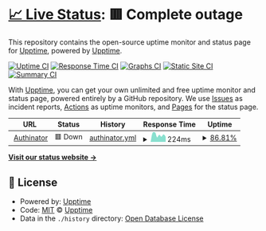 # [📈 Live Status](https://upptime.github.io/upptime): <!--live status--> **🟥 Complete outage**

This repository contains the open-source uptime monitor and status page for [Upptime](https://upptime.js.org), powered by [Upptime](https://github.com/upptime/upptime).

[![Uptime CI](https://github.com/nickadam/status/workflows/Uptime%20CI/badge.svg)](https://github.com/nickadam/status/actions?query=workflow%3A%22Uptime+CI%22)
[![Response Time CI](https://github.com/nickadam/status/workflows/Response%20Time%20CI/badge.svg)](https://github.com/nickadam/status/actions?query=workflow%3A%22Response+Time+CI%22)
[![Graphs CI](https://github.com/nickadam/status/workflows/Graphs%20CI/badge.svg)](https://github.com/nickadam/status/actions?query=workflow%3A%22Graphs+CI%22)
[![Static Site CI](https://github.com/nickadam/status/workflows/Static%20Site%20CI/badge.svg)](https://github.com/nickadam/status/actions?query=workflow%3A%22Static+Site+CI%22)
[![Summary CI](https://github.com/nickadam/status/workflows/Summary%20CI/badge.svg)](https://github.com/nickadam/status/actions?query=workflow%3A%22Summary+CI%22)

With [Upptime](https://upptime.js.org), you can get your own unlimited and free uptime monitor and status page, powered entirely by a GitHub repository. We use [Issues](https://github.com/upptime/upptime/issues) as incident reports, [Actions](https://github.com/nickadam/status/actions) as uptime monitors, and [Pages](https://upptime.github.io/upptime) for the status page.

<!--start: status pages-->
<!-- This summary is generated by Upptime (https://github.com/upptime/upptime) -->
<!-- Do not edit this manually, your changes will be overwritten -->
<!-- prettier-ignore -->
| URL | Status | History | Response Time | Uptime |
| --- | ------ | ------- | ------------- | ------ |
| <img alt="" src="https://icons.duckduckgo.com/ip3/www.authinator.com.ico" height="13"> [Authinator](https://www.authinator.com) | 🟥 Down | [authinator.yml](https://github.com/nickadam/status/commits/HEAD/history/authinator.yml) | <details><summary><img alt="Response time graph" src="./graphs/authinator/response-time-week.png" height="20"> 224ms</summary><br><a href="https://nickadam.github.io/status/history/authinator"><img alt="Response time 250" src="https://img.shields.io/endpoint?url=https%3A%2F%2Fraw.githubusercontent.com%2Fnickadam%2Fstatus%2FHEAD%2Fapi%2Fauthinator%2Fresponse-time.json"></a><br><a href="https://nickadam.github.io/status/history/authinator"><img alt="24-hour response time 223" src="https://img.shields.io/endpoint?url=https%3A%2F%2Fraw.githubusercontent.com%2Fnickadam%2Fstatus%2FHEAD%2Fapi%2Fauthinator%2Fresponse-time-day.json"></a><br><a href="https://nickadam.github.io/status/history/authinator"><img alt="7-day response time 224" src="https://img.shields.io/endpoint?url=https%3A%2F%2Fraw.githubusercontent.com%2Fnickadam%2Fstatus%2FHEAD%2Fapi%2Fauthinator%2Fresponse-time-week.json"></a><br><a href="https://nickadam.github.io/status/history/authinator"><img alt="30-day response time 283" src="https://img.shields.io/endpoint?url=https%3A%2F%2Fraw.githubusercontent.com%2Fnickadam%2Fstatus%2FHEAD%2Fapi%2Fauthinator%2Fresponse-time-month.json"></a><br><a href="https://nickadam.github.io/status/history/authinator"><img alt="1-year response time 250" src="https://img.shields.io/endpoint?url=https%3A%2F%2Fraw.githubusercontent.com%2Fnickadam%2Fstatus%2FHEAD%2Fapi%2Fauthinator%2Fresponse-time-year.json"></a></details> | <details><summary><a href="https://nickadam.github.io/status/history/authinator">86.81%</a></summary><a href="https://nickadam.github.io/status/history/authinator"><img alt="All-time uptime 87.06%" src="https://img.shields.io/endpoint?url=https%3A%2F%2Fraw.githubusercontent.com%2Fnickadam%2Fstatus%2FHEAD%2Fapi%2Fauthinator%2Fuptime.json"></a><br><a href="https://nickadam.github.io/status/history/authinator"><img alt="24-hour uptime 7.65%" src="https://img.shields.io/endpoint?url=https%3A%2F%2Fraw.githubusercontent.com%2Fnickadam%2Fstatus%2FHEAD%2Fapi%2Fauthinator%2Fuptime-day.json"></a><br><a href="https://nickadam.github.io/status/history/authinator"><img alt="7-day uptime 86.81%" src="https://img.shields.io/endpoint?url=https%3A%2F%2Fraw.githubusercontent.com%2Fnickadam%2Fstatus%2FHEAD%2Fapi%2Fauthinator%2Fuptime-week.json"></a><br><a href="https://nickadam.github.io/status/history/authinator"><img alt="30-day uptime 96.96%" src="https://img.shields.io/endpoint?url=https%3A%2F%2Fraw.githubusercontent.com%2Fnickadam%2Fstatus%2FHEAD%2Fapi%2Fauthinator%2Fuptime-month.json"></a><br><a href="https://nickadam.github.io/status/history/authinator"><img alt="1-year uptime 81.22%" src="https://img.shields.io/endpoint?url=https%3A%2F%2Fraw.githubusercontent.com%2Fnickadam%2Fstatus%2FHEAD%2Fapi%2Fauthinator%2Fuptime-year.json"></a></details>

<!--end: status pages-->

[**Visit our status website →**](https://upptime.github.io/upptime)

## 📄 License

- Powered by: [Upptime](https://github.com/upptime/upptime)
- Code: [MIT](./LICENSE) © [Upptime](https://upptime.js.org)
- Data in the `./history` directory: [Open Database License](https://opendatacommons.org/licenses/odbl/1-0/)
